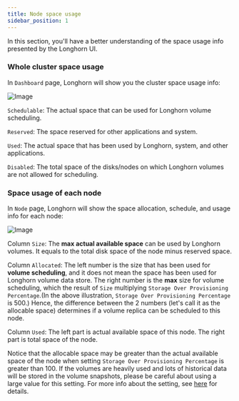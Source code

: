 ```yaml
---
title: Node space usage
sidebar_position: 1
---
```


In this section, you'll have a better understanding of the space usage info presented by the Longhorn UI. 


### Whole cluster space usage

In `Dashboard` page, Longhorn will show you the cluster space usage info:

![Image](/img/screenshots/volumes-and-nodes/space-usage-info-dashboard-page.png)

`Schedulable`: The actual space that can be used for Longhorn volume scheduling.

`Reserved`: The space reserved for other applications and system.

`Used`: The actual space that has been used by Longhorn, system, and other applications.

`Disabled`: The total space of the disks/nodes on which Longhorn volumes are not allowed for scheduling.

### Space usage of each node

In `Node` page, Longhorn will show the space allocation, schedule, and usage info for each node:

![Image](/img/screenshots/volumes-and-nodes/space-usage-info-node-page.png)

Column `Size`: The **max actual available space** can be used by Longhorn volumes. It equals to the total disk space of the node minus reserved space. 

Column `Allocated`: The left number is the size that has been used for **volume scheduling**, and it does not mean the space has been used for Longhorn volume data store. The right number is the **max** size for volume scheduling, which the result of `Size` multiplying `Storage Over Provisioning Percentage`.(In the above illustration, `Storage Over Provisioning Percentage` is 500.) Hence, the difference between the 2 numbers (let's call it as the allocable space) determines if a volume replica can be scheduled to this node.

Column `Used`: The left part is actual available space of this node. The right part is total space of the node. 

Notice that the allocable space may be greater than the actual available space of the node when setting `Storage Over Provisioning Percentage` is greater than 100. If the volumes are heavily used and lots of historical data will be stored in the volume snapshots, please be careful about using a large value for this setting. For more info about the setting, see [here](../references/settings#storage-over-provisioning-percentage) for details. 
